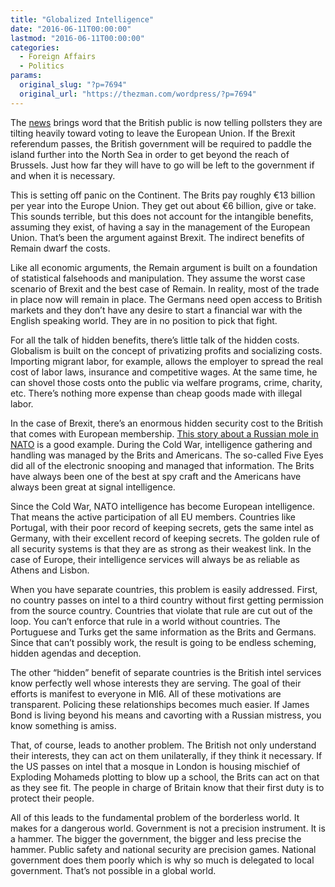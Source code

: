 ```yaml
---
title: "Globalized Intelligence"
date: "2016-06-11T00:00:00"
lastmod: "2016-06-11T00:00:00"
categories:
  - Foreign Affairs
  - Politics
params:
  original_slug: "?p=7694"
  original_url: "https://thezman.com/wordpress/?p=7694"
---
```


The <a
href="http://www.independent.co.uk/news/uk/politics/eu-referendum-poll-brexit-leave-campaign-10-point-lead-remain-boris-johnson-nigel-farage-david-a7075131.html"
rel="noopener" target="_blank">news</a> brings word that the British
public is now telling pollsters they are tilting heavily toward voting
to leave the European Union. If the Brexit referendum passes, the
British government will be required to paddle the island further into
the North Sea in order to get beyond the reach of Brussels. Just how far
they will have to go will be left to the government if and when it is
necessary.

This is setting off panic on the Continent. The Brits pay roughly €13
billion per year into the Europe Union. They get out about €6 billion,
give or take. This sounds terrible, but this does not account for the
intangible benefits, assuming they exist, of having a say in the
management of the European Union. That’s been the argument against
Brexit. The indirect benefits of Remain dwarf the costs.

Like all economic arguments, the Remain argument is built on a
foundation of statistical falsehoods and manipulation. They assume the
worst case scenario of Brexit and the best case of Remain. In reality,
most of the trade in place now will remain in place. The Germans need
open access to British markets and they don’t have any desire to start a
financial war with the English speaking world. They are in no position
to pick that fight.

For all the talk of hidden benefits, there’s little talk of the hidden
costs. Globalism is built on the concept of privatizing profits and
socializing costs. Importing migrant labor, for example, allows the
employer to spread the real cost of labor laws, insurance and
competitive wages. At the same time, he can shovel those costs onto the
public via welfare programs, crime, charity, etc. There’s nothing more
expense than cheap goods made with illegal labor.

In the case of Brexit, there’s an enormous hidden security cost to the
British that comes with European membership.
<a href="http://observer.com/2016/05/natos-big-new-russian-spy-scandal/"
rel="noopener" target="_blank">This story about a Russian mole in
NATO</a> is a good example. During the Cold War, intelligence gathering
and handling was managed by the Brits and Americans. The so-called Five
Eyes did all of the electronic snooping and managed that information.
The Brits have always been one of the best at spy craft and the
Americans have always been great at signal intelligence.

Since the Cold War, NATO intelligence has become European intelligence.
That means the active participation of all EU members. Countries like
Portugal, with their poor record of keeping secrets, gets the same intel
as Germany, with their excellent record of keeping secrets. The golden
rule of all security systems is that they are as strong as their weakest
link. In the case of Europe, their intelligence services will always be
as reliable as Athens and Lisbon.

When you have separate countries, this problem is easily addressed.
First, no country passes on intel to a third country without first
getting permission from the source country. Countries that violate that
rule are cut out of the loop. You can’t enforce that rule in a world
without countries. The Portuguese and Turks get the same information as
the Brits and Germans. Since that can’t possibly work, the result is
going to be endless scheming, hidden agendas and deception.

The other “hidden” benefit of separate countries is the British intel
services know perfectly well whose interests they are serving. The goal
of their efforts is manifest to everyone in MI6. All of these
motivations are transparent. Policing these relationships becomes much
easier. If James Bond is living beyond his means and cavorting with a
Russian mistress, you know something is amiss.

That, of course, leads to another problem. The British not only
understand their interests, they can act on them unilaterally, if they
think it necessary. If the US passes on intel that a mosque in London is
housing mischief of Exploding Mohameds plotting to blow up a school, the
Brits can act on that as they see fit. The people in charge of Britain
know that their first duty is to protect their people.

All of this leads to the fundamental problem of the borderless world. It
makes for a dangerous world. Government is not a precision instrument.
It is a hammer. The bigger the government, the bigger and less precise
the hammer. Public safety and national security are precision games.
National government does them poorly which is why so much is delegated
to local government. That’s not possible in a global world.
